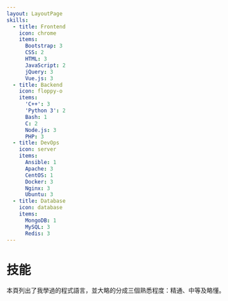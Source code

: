 ```yaml
---
layout: LayoutPage
skills:
  - title: Frontend
    icon: chrome
    items:
      Bootstrap: 3
      CSS: 2
      HTML: 3
      JavaScript: 2
      jQuery: 3
      Vue.js: 3
  - title: Backend
    icon: floppy-o
    items: 
      'C++': 3
      'Python 3': 2
      Bash: 1
      C: 2
      Node.js: 3
      PHP: 3
  - title: DevOps
    icon: server
    items:
      Ansible: 1
      Apache: 3
      CentOS: 1
      Docker: 3
      Nginx: 3
      Ubuntu: 3
  - title: Database
    icon: database
    items:
      MongoDB: 1
      MySQL: 3
      Redis: 3
---
```

# <span class="fa fa-bar-chart-o fa-fw"></span> 技能

本頁列出了我學過的程式語言，並大略的分成三個熟悉程度：精通、中等及略懂。

<div class="row">
  <div class="col-md-6 p-md-2">
    <SkillCard :skill="$page.frontmatter.skills[0]"/>
    <SkillCard :skill="$page.frontmatter.skills[2]"/>
  </div>
  <div class="col-md-6 p-md-2">
    <SkillCard :skill="$page.frontmatter.skills[1]"/>
    <SkillCard :skill="$page.frontmatter.skills[3]"/>
  </div>
</div>

